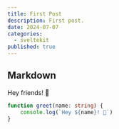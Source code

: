 ```yaml
---
title: First Post
description: First post.
date: 2024-07-07
categories:
  - sveltekit
published: true
---
```


## Markdown

Hey friends! 👋

```ts
function greet(name: string) {
	console.log(`Hey ${name}! 👋`)
}
```
